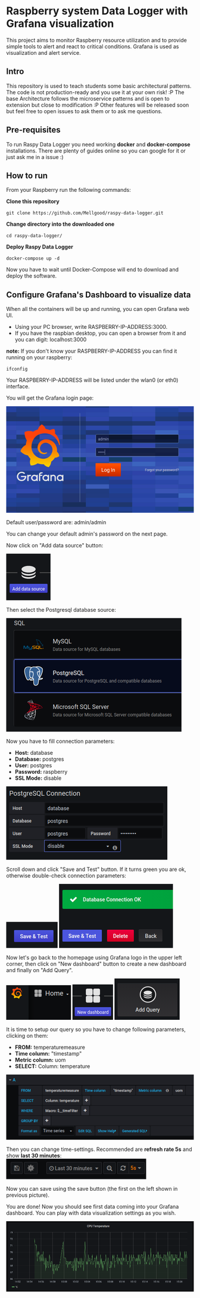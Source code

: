 # Raspberry system Data Logger with Grafana visualization
This project aims to monitor Raspberry resource utilization and to provide simple tools to alert and react to critical conditions.
Grafana is used as visualization and alert service.

## Intro
This repository is used to teach students some basic architectural patterns.
The code is not production-ready and you use it at your own risk! :P
The base Architecture follows the microservice patterns and is open to extension but close to modification :P
Other features will be released soon but feel free to open issues to ask them or to ask me questions.

## Pre-requisites
To run Raspy Data Logger you need working **docker** and **docker-compose** installations. 
There are plenty of guides online so you can google for it or just ask me in a issue :)

## How to run
From your Raspberry run the following commands: 

**Clone this repository**
```
git clone https://github.com/Mellgood/raspy-data-logger.git
```
**Change directory into the downloaded one**
```
cd raspy-data-logger/ 
```
**Deploy Raspy Data Logger**
```
docker-compose up -d
```

Now you have to wait until Docker-Compose will end to download and deploy the software.

## Configure Grafana's Dashboard to visualize data
When all the containers will be up and running, you can open Grafana web UI. 
* Using your PC browser, write RASPBERRY-IP-ADDRESS:3000.
* If you have the raspbian desktop, you can open a browser from it and you can digit: localhost:3000

**note:** If you don't know your RASPBERRY-IP-ADDRESS you can find it running on your raspberry:
```
ifconfig
```
Your RASPBERRY-IP-ADDRESS will be listed under the wlan0 (or eth0) interface.

You will get the Grafana login page:

![Gragana login UI](img/01_grafana-login.png)

Default user/password are: admin/admin

You can change your default admin's password on the next page.

Now click on "Add data source" button:

![Add data source](img/02_add-data-source.png)

Then select the Postgresql database source:

![PostgreSQL data source](img/03_select-postgresql.png)

Now you have to fill connection parameters:
* **Host:** database
* **Database:** postgres
* **User:** postgres
* **Password:** raspberry
* **SSL Mode:** disable

![Postgress connection data](img/04_insert-pg-data.png)

Scroll down and click "Save and Test" button. If it turns green you are ok, otherwise double-check connection parameters:

![Save and test](img/06_save-and-test.png)
![Check resoult Green](img/07_check-results.png)

Now let's go back to the homepage using Grafana logo in the upper left corner, then click on "New dashboard" button to
create a new dashboard and finally on "Add Query".

![Grafana logo](img/08_go-back-home.png)
![New dashboard](img/09_new-dashboard.png)
![AAAAAAAAAA](img/10_add-query.png)

It is time to setup our query so you have to change following parameters, clicking on them:
* **FROM:** temperaturemeasure
* **Time column:** "timestamp"
* **Metric column:** uom
* **SELECT:** Column: temperature


![AAAAAAAAAA](img/11_fill-query.png)

Then you can change time-settings. Recommended are **refresh rate 5s** and show **last 30 minutes**:
![Time settings](img/12_time-settings-and-save-dashboard.png)

Now you can save using the save button (the first on the left shown in previous picture).

You are done! Now you should see first data coming into your Grafana dashboard.
You can play with data visualization settings as you wish.

![AAAAAAAAAA](img/13_CPU-temperature-graph.png)













